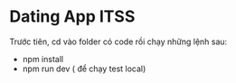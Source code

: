 # Dating App ITSS
Trước tiên, cd vào folder có code rồi chạy những lệnh sau:
- npm install 
- npm run dev ( để chạy test local) 
